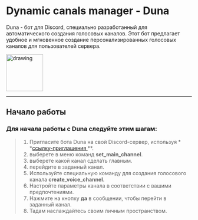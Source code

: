 # Dynamic canals manager - Duna

Duna - бот для Discord, специально разработанный для автоматического создания голосовых каналов. Этот бот предлагает
удобное и мгновенное создание персонализированных голосовых каналов для пользователей сервера.

<img src=https://cdn.discordapp.com/attachments/1047110597751345255/1119290936405545050/Rectangle_2_4.png alt="drawing" width="100"/>  

____

## Начало работы

### Для начала работы с Duna следуйте этим шагам:

> 1. Пригласите бота Duna на свой Discord-сервер, используя *
     *[ссылку-приглашения ](https://discord.com/api/oauth2/authorize?client_id=1054766460586708993&permissions=2164271120&scope=bot)
     **.
> 2. выберете в меню команд **set_main_channel**.
> 3. выберете какой канал сделать главным.
> 4. перейдите в заданный канал.
> 5. Используйте специальную команду для создания голосового канала **create_voice_channel**.
> 6. Настройте параметры канала в соответствии с вашими предпочтениями.
> 7. Нажмите на кнопку **да** в сообщении, чтобы перейти в заданный канал.
> 8. Тадам наслаждайтесь своим личным пространством.